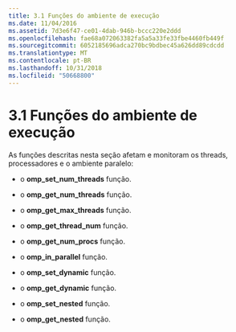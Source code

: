 ```yaml
---
title: 3.1 Funções do ambiente de execução
ms.date: 11/04/2016
ms.assetid: 7d3e6f47-ce01-4dab-946b-bccc220e2ddd
ms.openlocfilehash: fae68a072063382fa5a5a33fe33fbe4460fb449f
ms.sourcegitcommit: 6052185696adca270bc9bdbec45a626dd89cdcdd
ms.translationtype: MT
ms.contentlocale: pt-BR
ms.lasthandoff: 10/31/2018
ms.locfileid: "50668800"
---
```

# <a name="31-execution-environment-functions"></a>3.1 Funções do ambiente de execução

As funções descritas nesta seção afetam e monitoram os threads, processadores e o ambiente paralelo:

- o **omp_set_num_threads** função.

- o **omp_get_num_threads** função.

- o **omp_get_max_threads** função.

- o **omp_get_thread_num** função.

- o **omp_get_num_procs** função.

- o **omp_in_parallel** função.

- o **omp_set_dynamic** função.

- o **omp_get_dynamic** função.

- o **omp_set_nested** função.

- o **omp_get_nested** função.